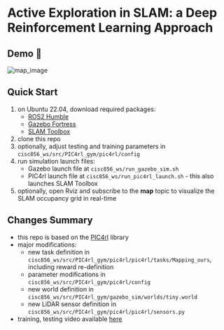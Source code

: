 # Active Exploration in SLAM: a Deep Reinforcement Learning Approach

## Demo 🤖
![map_image](/images/demo.gif?raw=true "Map Image")

## Quick Start
1. on Ubuntu 22.04, download required packages:
    - [ROS2 Humble](https://docs.ros.org/en/humble/Installation/Alternatives/Ubuntu-Development-Setup.html)
    - [Gazebo Fortress](https://gazebosim.org/docs/fortress/install_ubuntu/) 
    - [SLAM Toolbox](https://github.com/SteveMacenski/slam_toolbox?tab=readme-ov-file#install)
2. clone this repo
3. optionally, adjust testing and training parameters in `cisc856_ws/src/PIC4rl_gym/pic4rl/config`
3. run simulation launch files:
    - Gazebo launch file at `cisc856_ws/run_gazebo_sim.sh`
    - PIC4rl launch file at `cisc856_ws/run_pic4rl_launch.sh` - this also launches SLAM Toolbox  
4. optionally, open Rviz and subscribe to the **map** topic to visualize the SLAM occupancy grid in real-time

## Changes Summary
- this repo is based on the [PIC4rl](https://github.com/PIC4SeR/PIC4rl_gym) library 
- major modifications:
  - new task definition in `cisc856_ws/src/PIC4rl_gym/pic4rl/pic4rl/tasks/Mapping_ours`, including reward re-definition
  - parameter modifications in `cisc856_ws/src/PIC4rl_gym/pic4rl/config`
  - new world definition in `cisc856_ws/src/PIC4rl_gym/gazebo_sim/worlds/tiny.world`
  - new LiDAR sensor definition in `cisc856_ws/src/PIC4rl_gym/pic4rl/pic4rl/sensors.py`
- training, testing video available [here](https://youtu.be/ueNf1zpZSVA)
